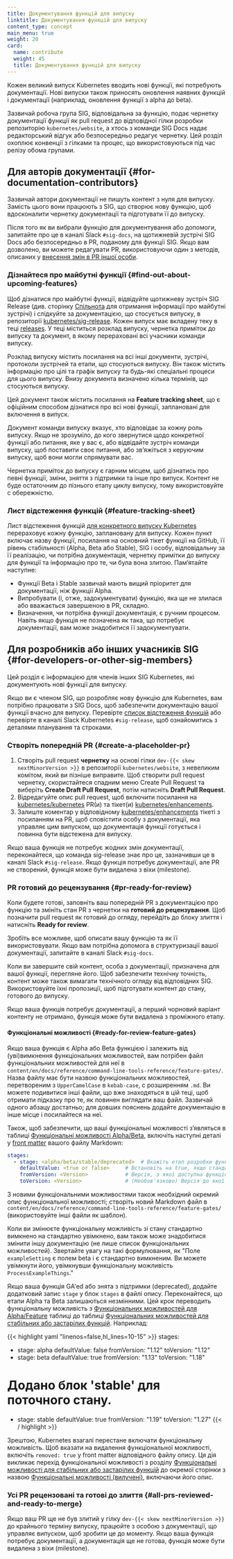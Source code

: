 ```yaml
---
title: Документування функцій для випуску
linktitle: Документування функцій для випуску
content_type: concept
main_menu: true
weight: 20
card:
  name: contribute
  weight: 45
  title: Документування функцій для випуску
---
```


<!-- overview -->

Кожен великий випуск Kubernetes вводить нові функції, які потребують документації. Нові випуски також приносять оновлення наявних функцій і документації (наприклад, оновлення функції з alpha до beta).

Зазвичай робоча група SIG, відповідальна за функцію, подає чернетку документації функції як pull request до відповідної гілки розробки репозиторію `kubernetes/website`, а хтось з команди SIG Docs надає редакторський відгук або безпосередньо редагує чернетку. Цей розділ охоплює конвенції з гілками та процес, що використовуються під час релізу обома групами.

<!-- body -->

## Для авторів документації {#for-documentation-contributors}

Зазвичай автори документації не пишуть контент з нуля для випуску. Замість цього вони працюють з SIG, що створює нову функцію, щоб вдосконалити чернетку документації та підготувати її до випуску.

Після того як ви вибрали функцію для документування або допомоги, запитайте про це в каналі Slack `#sig-docs`, на щотижневій зустрічі SIG Docs або безпосередньо в PR, поданому для функції SIG. Якщо вам дозволено, ви можете редагувати PR, використовуючи один з методів, описаних у [внесення змін в PR іншої особи](/uk/docs/contribute/review/for-approvers/#commit-into-another-person-s-pr).

### Дізнайтеся про майбутні функції {#find-out-about-upcoming-features}

Щоб дізнатися про майбутні функції, відвідуйте щотижневу зустріч SIG Release (див. сторінку [Спільнота](/community/) для отримання інформації про майбутні зустрічі) і слідкуйте за документацією, що стосується випуску, в репозиторії [kubernetes/sig-release](https://github.com/kubernetes/sig-release/). Кожен випуск має вкладену теку в теці [releases](https://github.com/kubernetes/sig-release/tree/master/releases). У теці міститься розклад випуску, чернетка приміток до випуску та документ, в якому перераховані всі учасники команди випуску.

Розклад випуску містить посилання на всі інші документи, зустрічі, протоколи зустрічей та етапи, що стосуються випуску. Він також містить інформацію про цілі та графік випуску та будь-які спеціальні процеси для цього випуску. Внизу документа визначено кілька термінів, що стосуються випуску.

Цей документ також містить посилання на **Feature tracking sheet**, що є офіційним способом дізнатися про всі нові функції, заплановані для включення в випуск.

Документ команди випуску вказує, хто відповідає за кожну роль випуску. Якщо не зрозуміло, до кого звернутися щодо конкретної функції або питання, яке у вас є, або відвідайте зустріч команди випуску, щоб поставити своє питання, або звʼяжіться з керуючим випуску, щоб вони могли спрямувати вас.

Чернетка приміток до випуску є гарним місцем, щоб дізнатись про
певні функції, зміни, зняття з підтримки та інше про випуск. Контент не буде остаточним до пізнього етапу циклу випуску, тому використовуйте с обережністю.

### Лист відстеження функцій {#feature-tracking-sheet}

Лист відстеження функцій [для конкретного випуску Kubernetes](https://github.com/kubernetes/sig-release/tree/master/releases) перераховує кожну функцію, заплановану для випуску. Кожен пункт включає назву функції, посилання на основний тікет функції на GitHub, її рівень стабільності (Alpha, Beta або Stable), SIG і особу, відповідальну за її реалізацію, чи потрібна документація,
чернетку примітки до випуску для функції та інформацію про те, чи була вона злитою. Памʼятайте наступне:

- Функції Beta і Stable зазвичай мають вищий пріоритет для документації, ніж функції Alpha.
- Випробувати (і, отже, задокументувати) функцію, яка ще не злилася або вважається завершеною в PR, складно.
- Визначення, чи потрібна функції документація, є ручним процесом. Навіть якщо функція не позначена як така, що потребує документації, вам може знадобитися її задокументувати.

## Для розробників або інших учасників SIG {#for-developers-or-other-sig-members}

Цей розділ є інформацією для членів інших SIG Kubernetes, які документують нові функції для випуску.

Якщо ви є членом SIG, що розробляє нову функцію для Kubernetes, вам потрібно працювати з SIG Docs, щоб забезпечити документацію вашої функції вчасно для випуску. Перевірте [список відстеження функцій](https://github.com/kubernetes/sig-release/tree/master/releases) або перевірте в каналі Slack Kubernetes `#sig-release`, щоб ознайомитись з деталями планування та строками.

### Створіть попередній PR {#create-a-placeholder-pr}

1. Створіть pull request **чернетку** на основі гілки `dev-{{< skew nextMinorVersion >}}` в репозиторії `kubernetes/website`, з невеликим комітом, який ви пізніше виправите. Щоб створити pull request чернетку, скористайтеся спадним меню Create Pull Request та виберіть **Create Draft Pull Request**, потім натисніть **Draft Pull Request**.
2. Відредагуйте опис pull request, щоб включити посилання на [kubernetes/kubernetes](https://github.com/kubernetes/kubernetes) PR(и) та тікет(и) [kubernetes/enhancements](https://github.com/kubernetes/enhancements).
3. Залиште коментар у відповідному [kubernetes/enhancements](https://github.com/kubernetes/enhancements) тікеті з посиланням на PR, щоб сповістити особу з документації, яка управляє цим випуском, що документація функції готується і повинна бути відстежена для випуску.

Якщо ваша функція не потребує жодних змін документації, переконайтеся, що команда sig-release знає про це, зазначивши це в каналі Slack `#sig-release`. Якщо функція потребує документації, але PR не створений, функція може бути видалена з віхи (milestone).

### PR готовий до рецензування {#pr-ready-for-review}

Коли будете готові, заповніть ваш попередній PR з документацією про функцію та змініть стан PR з чернетки на **готовий до рецензування**. Щоб позначити pull request як готовий до огляду, перейдіть до блоку злиття і натисніть **Ready for review**.

Зробіть все можливе, щоб описати вашу функцію та як її використовувати. Якщо вам потрібна допомога в структуризації вашої документації, запитайте в каналі Slack `#sig-docs`.

Коли ви завершите свій контент, особа з документації, призначена для вашої функції, перегляне його. Щоб забезпечити технічну точність, контент може також вимагати технічного огляду від відповідних SIG. Використовуйте їхні пропозиції, щоб підготувати контент до стану, готового до випуску.

Якщо ваша функція потребує документації, а перший чорновий варіант контенту не отримано, функція може бути видалена з проміжного етапу.

#### Функціональні можливості {#ready-for-review-feature-gates}

Якщо ваша функція є Alpha або Beta функцією і залежить від (уві)вимкнення функціональних можливостей, вам потрібен файл функціональних можливостей для неї в `content/en/docs/reference/command-line-tools-reference/feature-gates/`. Назва файлу має бути назвою функціональних можливостей, перетвореним з `UpperCamelCase` в `kebab-case`, с розширенням `.md`. Ви можете подивитися інші файли, що вже знаходяться в цій теці, щоб отримати підказку про те, як повинен виглядати ваш файл. Зазвичай одного абзацу достатньо; для довших пояснень додайте документацію в інше місце і посилайтеся на неї.

Також, щоб забезпечити, що ваші функціональні можливості зʼявляться в таблиці [Функціональні можливості Alpha/Beta](/uk/docs/reference/command-line-tools-reference/feature-gates/#feature-gates-for-alpha-or-beta-features), включіть наступні деталі у [front matter](https://gohugo.io/content-management/front-matter/) вашого файлу Markdown:

```yaml
stages:
  - stage: <alpha/beta/stable/deprecated>  # Вкажіть етап розробки функціональних можливостей
    defaultValue: <true or false>     # Встановіть на true, якщо стандартно увімкнено, false в іншому випадку
    fromVersion: <Version>            # Версія, з якої доступна функціональна можливість
    toVersion: <Version>              # (Необов'язково) Версія до якої функціональна можливість доступна
```

З новими функціональними можливостями також необхідний окремий опис функціональної можливості; створіть новий Markdown файл в `content/en/docs/reference/command-line-tools-reference/feature-gates/` (використовуйте інші файли як шаблон).

Коли ви змінюєте функціональну можливість зі стану стандартно вимкнено на стандартно увімкнено, вам також може знадобитися змінити іншу документацію (не лише список функціональних можливостей). Звертайте увагу на такі формулювання, як "Поле `exampleSetting` є полем beta і є стандартно вимкненим. Ви можете увімкнути його, увімкнувши функціональну можливість `ProcessExampleThings`."

Якщо ваша функція GA'ed або знята з підтримки (deprecated), додайте додатковий запис `stage` у блок `stages` в файлі опису. Переконайтеся, що етапи Alpha та Beta залишаються незмінними. Цей крок переводить функціональну можливість з [Функціональних можливостей для Alpha/Feature](/uk/docs/reference/command-line-tools-reference/feature-gates/#feature-gates-for-alpha-or-beta-features) таблиці до таблиці [Функціональних можливостей для стабільних або застарілих функцій](/uk/docs/reference/command-line-tools-reference/feature-gates/#feature-gates-for-graduated-or-deprecated-features). Наприклад:

{{< highlight yaml "linenos=false,hl_lines=10-15" >}}
stages:
  - stage: alpha
    defaultValue: false
    fromVersion: "1.12"
    toVersion: "1.12"
  - stage: beta
    defaultValue: true
    fromVersion: "1.13"
    toVersion: "1.18"
  # Додано блок 'stable' для поточного стану.
  - stage: stable
    defaultValue: true
    fromVersion: "1.19"
    toVersion: "1.27"
{{< / highlight >}}

Зрештою, Kubernetes взагалі перестане включати функціональну можливість. Щоб вказати на видалення функціональної можливості, включіть `removed: true` у front matter відповідного файлу опису. Ця дія викликає перехід функціональної можливості з розділу [Функціональні можливості для стабільних або застарілих функцій](/uk/docs/reference/command-line-tools-reference/feature-gates/#feature-gates-for-graduated-or-deprecated-features) до окремої сторінки з назвою [Функціональні можливості (вилучені)](/uk/docs/reference/command-line-tools-reference/feature-gates-removed/), включаючи його опис.

### Усі PR рецензовані та готові до злиття {#all-prs-reviewed-and-ready-to-merge}

Якщо ваш PR ще не був злитий у гілку `dev-{{< skew nextMinorVersion >}}` до крайнього терміну випуску, працюйте з особою з документації, що управляє випуском, щоб зробити це до моменту. Якщо ваша функція потребує документації, а документація ще не готова, функція може бути видалена з віхи (milestone).

